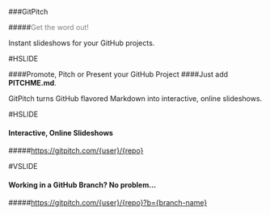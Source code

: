 ###GitPitch

#####<span style="color:gray">Get the word out!</span>

Instant slideshows for your GitHub projects.

#HSLIDE

####Promote, Pitch or Present your GitHub Project
####Just add **PITCHME.md**.

GitPitch turns GitHub flavored Markdown into
interactive, online slideshows.

#HSLIDE

#### Interactive, Online Slideshows

#####https://gitpitch.com/{user}/{repo}

#VSLIDE

#### Working in a GitHub Branch? No problem...

#####https://gitpitch.com/{user}/{repo}?b={branch-name}
